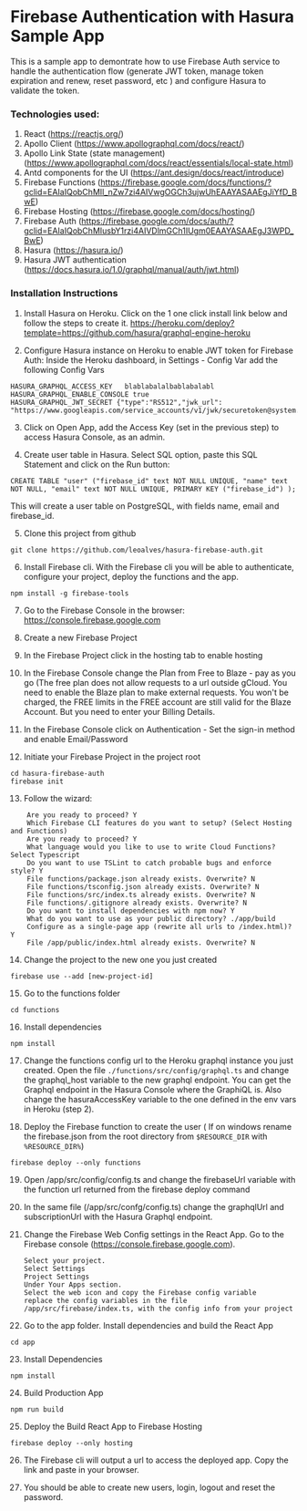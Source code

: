 # Firebase Authentication with Hasura Sample App

This is a sample app to demontrate how to use Firebase Auth service to handle the authentication flow (generate JWT token, manage token expiration and renew, reset password, etc ) and configure Hasura to validate the token.

### Technologies used:

1. React (https://reactjs.org/)
2. Apollo Client (https://www.apollographql.com/docs/react/)
3. Apollo Link State (state management) (https://www.apollographql.com/docs/react/essentials/local-state.html)
4. Antd components for the UI (https://ant.design/docs/react/introduce)
5. Firebase Functions (https://firebase.google.com/docs/functions/?gclid=EAIaIQobChMIl_nZw7zi4AIVwgOGCh3ujwUhEAAYASAAEgJiYfD_BwE)
6. Firebase Hosting (https://firebase.google.com/docs/hosting/)
7. Firebase Auth (https://firebase.google.com/docs/auth/?gclid=EAIaIQobChMIusbY1rzi4AIVDlmGCh1IUgm0EAAYASAAEgJ3WPD_BwE)
8. Hasura (https://hasura.io/)
9. Hasura JWT authentication (https://docs.hasura.io/1.0/graphql/manual/auth/jwt.html)

### Installation Instructions

1. Install Hasura on Heroku. Click on the 1 one click install link below and follow the steps to create it.
   https://heroku.com/deploy?template=https://github.com/hasura/graphql-engine-heroku

2. Configure Hasura instance on Heroku to enable JWT token for Firebase Auth: Inside the Heroku dashboard, in Settings - Config Var add the following Config Vars

```
HASURA_GRAPHQL_ACCESS_KEY   blablabalalbablabalabl
HASURA_GRAPHQL_ENABLE_CONSOLE true
HASURA_GRAPHQL_JWT_SECRET {"type":"RS512","jwk_url": "https://www.googleapis.com/service_accounts/v1/jwk/securetoken@system.gserviceaccount.com"}
```

3. Click on Open App, add the Access Key (set in the previous step) to access Hasura Console, as an admin.

4. Create user table in Hasura. Select SQL option, paste this SQL Statement and click on the Run button:

```
CREATE TABLE "user" ("firebase_id" text NOT NULL UNIQUE, "name" text NOT NULL, "email" text NOT NULL UNIQUE, PRIMARY KEY ("firebase_id") );
```

This will create a user table on PostgreSQL, with fields name, email and firebase_id.

5. Clone this project from github

```
git clone https://github.com/leoalves/hasura-firebase-auth.git
```

6. Install Firebase cli. With the Firebase cli you will be able to authenticate, configure your project, deploy the functions and the app.

```
npm install -g firebase-tools
```

7. Go to the Firebase Console in the browser:
   https://console.firebase.google.com

8. Create a new Firebase Project

9. In the Firebase Project click in the hosting tab to enable hosting

10. In the Firebase Console change the Plan from Free to Blaze - pay as you go (The free plan does not allow requests to a url outside gCloud. You need to enable the Blaze plan to make external requests. You won't be charged, the FREE limits in the FREE account are still valid for the Blaze Account. But you need to enter your Billing Details.

11. In the Firebase Console click on Authentication - Set the sign-in method and enable Email/Password

12. Initiate your Firebase Project in the project root

```
cd hasura-firebase-auth
firebase init
```

13. Follow the wizard:
```
    Are you ready to proceed? Y
    Which Firebase CLI features do you want to setup? (Select Hosting and Functions)
    Are you ready to proceed? Y
    What language would you like to use to write Cloud Functions? Select Typescript
    Do you want to use TSLint to catch probable bugs and enforce style? Y
    File functions/package.json already exists. Overwrite? N
    File functions/tsconfig.json already exists. Overwrite? N
    File functions/src/index.ts already exists. Overwrite? N
    File functions/.gitignore already exists. Overwrite? N
    Do you want to install dependencies with npm now? Y
    What do you want to use as your public directory? ./app/build
    Configure as a single-page app (rewrite all urls to /index.html)? Y
    File /app/public/index.html already exists. Overwrite? N
```
14. Change the project to the new one you just created

```
firebase use --add [new-project-id]
```

15. Go to the functions folder

```
cd functions
```

16. Install dependencies

```
npm install
```

17. Change the functions config url to the Heroku graphql instance you just created.
    Open the file 
    ```./functions/src/config/graphql.ts``` 
    and change the graphql_host variable to the new graphql endpoint.
    You can get the Graphql endpoint in the Hasura Console where the GraphiQL is. Also change the hasuraAccessKey variable to the one defined in the env vars in Heroku (step 2).

18. Deploy the Firebase function to create the user ( If on windows rename the firebase.json from the root directory from `$RESOURCE_DIR` with `%RESOURCE_DIR%`)

```
firebase deploy --only functions
```

19. Open /app/src/config/config.ts and change the firebaseUrl variable with the function url returned from the firebase deploy command

20. In the same file (/app/src/confg/config.ts) change the graphqlUrl and subscriptionUrl with the Hasura Graphql endpoint.

21. Change the Firebase Web Config settings in the React App. Go to the Firebase console (https://console.firebase.google.com).
    ```
    Select your project.
    Select Settings
    Project Settings
    Under Your Apps section.
    Select the web icon and copy the Firebase config variable
    replace the config variables in the file /app/src/firebase/index.ts, with the config info from your project
    ```

22. Go to the app folder. Install dependencies and build the React App

```
cd app
```

23. Install Dependencies

```
npm install
```

24. Build Production App

```
npm run build
```

25. Deploy the Build React App to Firebase Hosting

```
firebase deploy --only hosting
```

26. The Firebase cli will output a url to access the deployed app. Copy the link and paste in your browser.

27. You should be able to create new users, login, logout and reset the password.

